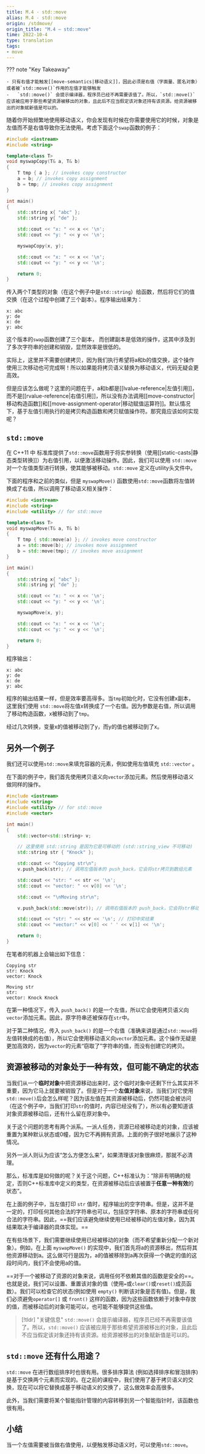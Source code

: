 ```yaml
---
title: M.4 - std::move
alias: M.4 - std::move
origin: /stdmove/
origin_title: "M.4 — std::move"
time: 2022-10-4
type: translation
tags:
- move
---
```


??? note "Key Takeaway"

	- 只有右值才能触发[[move-semantics|移动语义]]，因此必须是右值（字面量、匿名对象）或者被`std::move()`作用的左值才能够触发
	- 	`std::move()` 会提示编译器，程序员已经不再需要该值了。所以，`std::move()` 应该被应用于那些希望资源被移出的对象，且此后不应当假定该对象还持有该资源。给资源被移出的对象赋新值是可以的。
	


随着你开始频繁地使用移动语义，你会发现有时候在你需要使用它的时候，对象是左值而不是右值导致你无法使用。考虑下面这个`swap`函数的例子：

```cpp
#include <iostream>
#include <string>

template<class T>
void myswapCopy(T& a, T& b)
{
	T tmp { a }; // invokes copy constructor
	a = b; // invokes copy assignment
	b = tmp; // invokes copy assignment
}

int main()
{
	std::string x{ "abc" };
	std::string y{ "de" };

	std::cout << "x: " << x << '\n';
	std::cout << "y: " << y << '\n';

	myswapCopy(x, y);

	std::cout << "x: " << x << '\n';
	std::cout << "y: " << y << '\n';

	return 0;
}
```

传入两个T类型的对象（在这个例子中是`std::string`）给函数，然后将它们的值交换（在这个过程中创建了三个副本）。程序输出结果为：

```
x: abc
y: de
x: de
y: abc
```

这个版本的`swap`函数创建了三个副本， 而创建副本是低效的操作，这其中涉及到了多次字符串的创建和销毁，显然效率是很低的。

实际上，这里并不需要创建拷贝，因为我们执行希望将a和b的值交换，这个操作使用三次移动也可完成啊！所以如果能将拷贝语义替换为移动语义，代码无疑会更高效。

但是应该怎么做呢？这里的问题在于，a和b都是[[lvalue-reference|左值引用]]，而不是[[rvalue-reference|右值引用]]，所以没有办法调用[[move-constructor|移动构造函数]]和[[move-assignment-operator|移动赋值运算符]]。默认情况下，基于左值引用执行的是拷贝构造函数和拷贝赋值操作符。那究竟应该如何实现呢？

## `std::move`

在 C++11 中 标准库提供了`std::move`函数用于将实参转换（使用[[static-casts|静态类型转换]]）为右值引用，以便激活移动操作。因此，我们可以使用 `std::move` 对一个左值类型进行转换，使其能够被移动。`std::move` 定义在utility头文件中。

下面的程序和之前的类似，但是 `myswapMove()` 函数使用`std::move`函数将左值转换成了右值，所以调用了移动语义相关操作：

```cpp
#include <iostream>
#include <string>
#include <utility> // for std::move

template<class T>
void myswapMove(T& a, T& b)
{
	T tmp { std::move(a) }; // invokes move constructor
	a = std::move(b); // invokes move assignment
	b = std::move(tmp); // invokes move assignment
}

int main()
{
	std::string x{ "abc" };
	std::string y{ "de" };

	std::cout << "x: " << x << '\n';
	std::cout << "y: " << y << '\n';

	myswapMove(x, y);

	std::cout << "x: " << x << '\n';
	std::cout << "y: " << y << '\n';

	return 0;
}
```

程序输出：

```
x: abc
y: de
x: de
y: abc
```

程序的输出结果一样，但是效率要高得多。当`tmp`初始化时，它没有创建x副本，这里我们使用 `std::move`将左值x转换成了一个右值。因为参数是右值，所以调用了移动构造函数，x被移动到了`tmp`。

经过几次转换，变量x的值被移动到了y，而y的值也被移动到了x。

## 另外一个例子

我们还可以使用`std::move`来填充容器的元素，例如使用左值填充 `std::vector` 。

在下面的例子中，我们首先使用拷贝语义向`vector`添加元素。然后使用移动语义做同样的操作。

```cpp
#include <iostream>
#include <string>
#include <utility> // for std::move
#include <vector>

int main()
{
	std::vector<std::string> v;

	// 这里使用 std::string 是因为它是可移动的 (std::string_view 不可移动)
	std::string str { "Knock" };

	std::cout << "Copying str\n";
	v.push_back(str); // 调用左值版本的 push_back，它会将str拷贝到数组元素

	std::cout << "str: " << str << '\n';
	std::cout << "vector: " << v[0] << '\n';

	std::cout << "\nMoving str\n";

	v.push_back(std::move(str)); // 调用右值版本的 push_back，它会将str移动到数组元素

	std::cout << "str: " << str << '\n'; // 打印中奖结果
	std::cout << "vector:" << v[0] << ' ' << v[1] << '\n';

	return 0;
}
```

在笔者的机器上会输出如下信息：

```
Copying str
str: Knock
vector: Knock

Moving str
str:
vector: Knock Knock
```

在第一种情况下，传入 `push_back()` 的是一个左值，所以它会使用拷贝语义向`vector`添加元素。因此，原字符串还被保存在`str`中。

对于第二种情况，传入 `push_back()` 的是一个右值（准确来讲是通过`std::move`将左值转换成的右值），所以它会使用移动语义向`vector`添加元素。这个操作无疑是更加高效的，因为`vector`的元素“窃取了”字符串的值，而没有创建它的拷贝。

## 资源被移动的对象处于一种有效，但可能不确定的状态

当我们从一个**临时对象**中把资源移动出来时，这个临时对象中还剩下什么其实并不重要，因为它马上就要被销毁了。但是对于一个**左值对象**来说，当我们对它使用`std::move()`后会怎么样呢？因为该左值在其资源被移动后，仍然可能会被访问（在这个例子中，当我们打印`str`的值时，内容已经没有了），所以有必要知道该对象资源被移动后，还有什么留在原对象中。

关于这个问题的思考有两个派系。一派人任务，资源已经被移动走的对象，应该被重置为某种默认状态或0幢，因为它不再拥有资源。上面的例子很好地展示了这种情况。

另外一派人则认为应该“怎么方便怎么来”，如果清理该对象很麻烦，那就不必清理。

那么，标准库是如何做的呢？关于这个问题，C++标准认为：“除非有明确的规定，否则C++标准库中定义的类型，在资源被移动后应该被置于**任意一种有效**的状态”。

在上面的例子中，当左值打印 `str` 值时，程序输出的空字符串。但是，这并不是一定的，打印任何其他合法的字符串也可以，包括空字符串、原本的字符串或任何合法的字符串。因此，==我们应该避免继续使用已经被移动的左值对象，因为其结果取决于编译器的具体实现。==

在有些场景下，我们需要继续使用已经被移动的对象（而不希望重新分配一个新对象）。例如，在上面 `myswapMove()` 的实现中，我们首先将a的资源移出，然后将其他资源移动到a。这么做可行是因为，a的值被移除到a再次获得一个确定的值的这段时间内，我们不会使用a的值。

==对于一个被移动了资源的对象来说，调用任何不依赖其值的函数是安全的==。也就是说，我们可以设置、重置该对象的值（使用`=`或`clear()`或`reset()`成员函数）。我们可以检查它的状态(例如使用 `empty()` 判断该对象是否有值)。但是，我们必须避免`operator[]` 或 `front()` 这样的函数，因为这些函数依赖于对象中存放的值，而被移动后的对象可能可以，也可能不能够提供这些值。

> [!tldr] "关键信息"
> `std::move()` 会提示编译器，程序员已经不再需要该值了。所以，`std::move()` 应该被应用于那些希望资源被移出的对象，且此后不应当假定该对象还持有该资源。给资源被移出的对象赋新值是可以的。
	

## `std::move` 还有什么用途？

`std::move` 在进行数组排序时也很有用。很多排序算法 (例如选择排序和冒泡排序)是基于交换两个元素而实现的。在之前的课程中，我们使用了基于拷贝语义的交换，现在可以将它替换成基于移动语义的交换了，这么做效率会高很多。

此外，当我们需要将某个智能指针管理的内容转移到另一个智能指针时，该函数也很有用。

## 小结

当一个左值需要被当做右值使用，以便触发移动语义时，可以使用`std::move`。
 